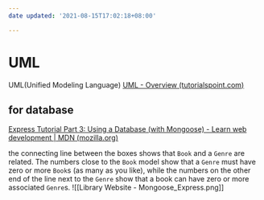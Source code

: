 ```yaml
---
date updated: '2021-08-15T17:02:18+08:00'

---
```


# UML

UML(Unified Modeling Language)
[UML - Overview (tutorialspoint.com)](https://www.tutorialspoint.com/uml/uml_overview.htm)

## for database

[Express Tutorial Part 3: Using a Database (with Mongoose) - Learn web development | MDN (mozilla.org)](https://developer.mozilla.org/en-US/docs/Learn/Server-side/Express_Nodejs/mongoose)

the connecting line between the boxes shows that `Book` and a `Genre` are related. The numbers close to the `Book` model show that a `Genre` must have zero or more `Book`s (as many as you like), while the numbers on the other end of the line next to the `Genre` show that a book can have zero or more associated `Genre`s.
![[Library Website - Mongoose_Express.png]]
